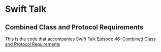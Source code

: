 # Swift Talk
## Combined Class and Protocol Requirements

This is the code that accompanies Swift Talk Episode 46: [Combined Class and Protocol Requirements](https://talk.objc.io/episodes/S01E46-combined-class-and-protocol-requirements)
